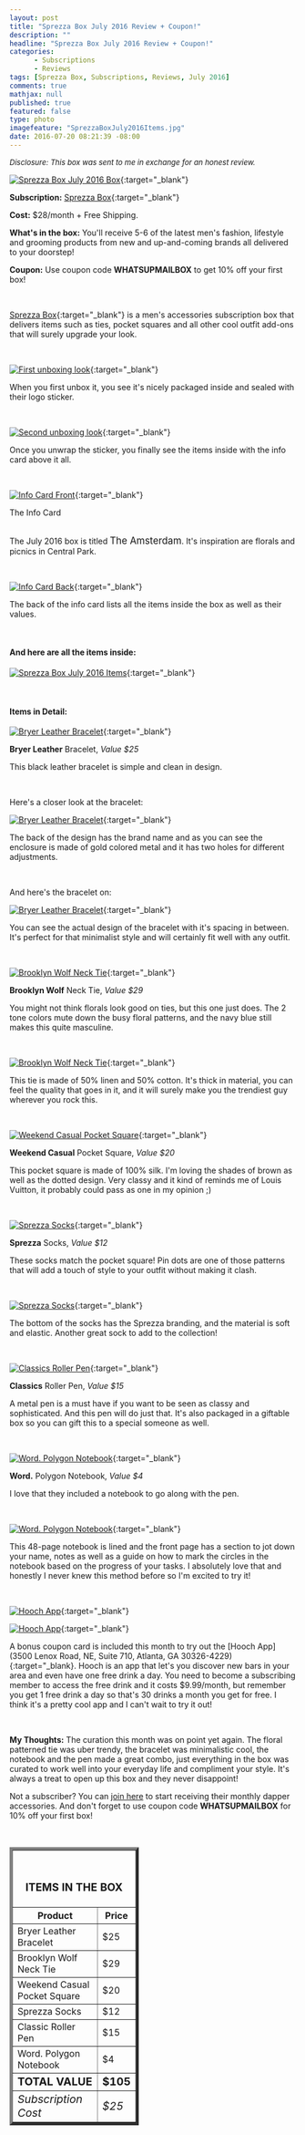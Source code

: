```yaml
---
layout: post
title: "Sprezza Box July 2016 Review + Coupon!"
description: ""
headline: "Sprezza Box July 2016 Review + Coupon!"
categories: 
      - Subscriptions
      - Reviews
tags: [Sprezza Box, Subscriptions, Reviews, July 2016]
comments: true
mathjax: null
published: true
featured: false
type: photo
imagefeature: "SprezzaBoxJuly2016Items.jpg"
date: 2016-07-20 08:21:39 -08:00
---
```


<i><font size="2">Disclosure: This box was sent to me in exchange for an honest review.</font></i>

[![Sprezza Box July 2016 Box](http://whatsupmailbox.com/images/SprezzaBoxJuly2016Box.jpg)](http://www.sprezzabox.com?rfsn=103516.e98b8){:target="_blank"}

**Subscription:** [Sprezza Box](http://www.sprezzabox.com?rfsn=103516.e98b8){:target="_blank"}

**Cost:** $28/month + Free Shipping.

**What's in the box:** You'll receive 5-6 of the latest men's fashion, lifestyle and grooming products from new and up-and-coming brands all delivered to your doorstep!

**Coupon:** Use coupon code **WHATSUPMAILBOX** to get 10% off your first box!

<br>

[Sprezza Box](http://www.sprezzabox.com?rfsn=103516.e98b8){:target="_blank"} is a men's accessories subscription box that delivers items such as ties, pocket squares and all other cool outfit add-ons that will surely upgrade your look.

<br>

[![First unboxing look](http://whatsupmailbox.com/images/SprezzaBoxJuly2016OpenBox.jpg)](http://www.sprezzabox.com?rfsn=103516.e98b8){:target="_blank"}

When you first unbox it, you see it's nicely packaged inside and sealed with their logo sticker.

<br>

[![Second unboxing look](http://whatsupmailbox.com/images/SprezzaBoxJuly2016OpenBox2.jpg)](http://www.sprezzabox.com?rfsn=103516.e98b8){:target="_blank"}

Once you unwrap the sticker, you finally see the items inside with the info card above it all.

<br>

[![Info Card Front](http://whatsupmailbox.com/images/SprezzaBoxJuly2016Info.jpg)](http://www.sprezzabox.com?rfsn=103516.e98b8){:target="_blank"}
<figcaption>The Info Card</figcaption>

<br>

The July 2016 box is titled <big>The Amsterdam</big>. It's inspiration are florals and picnics in Central Park.

<br>

[![Info Card Back](http://whatsupmailbox.com/images/SprezzaBoxJuly2016Info2.jpg)](http://www.sprezzabox.com?rfsn=103516.e98b8){:target="_blank"}

The back of the info card lists all the items inside the box as well as their values.

<br>

<H4>And here are all the items inside:</H4>

[![Sprezza Box July 2016 Items](http://whatsupmailbox.com/images/SprezzaBoxJuly2016Items.jpg)](http://www.sprezzabox.com?rfsn=103516.e98b8){:target="_blank"}

<br>

<H4>Items in Detail:</H4>

[![Bryer Leather Bracelet](http://whatsupmailbox.com/images/SprezzaBoxJuly2016BryerLeatherBracelet.jpg)](http://www.sprezzabox.com?rfsn=103516.e98b8){:target="_blank"}

**Bryer Leather** Bracelet, *Value $25*

This black leather bracelet is simple and clean in design.

<br>

Here's a closer look at the bracelet:

[![Bryer Leather Bracelet](http://whatsupmailbox.com/images/SprezzaBoxJuly2016BryerLeatherBracelet2.jpg)](http://www.sprezzabox.com?rfsn=103516.e98b8){:target="_blank"}

The back of the design has the brand name and as you can see the enclosure is made of gold colored metal and it has two holes for different adjustments.

<br>

And here's the bracelet on:

[![Bryer Leather Bracelet](http://whatsupmailbox.com/images/SprezzaBoxJuly2016BryerLeatherBracelet3.jpg)](http://www.sprezzabox.com?rfsn=103516.e98b8){:target="_blank"}

You can see the actual design of the bracelet with it's spacing in between. It's perfect for that minimalist style and will certainly fit well with any outfit.

<br>

[![Brooklyn Wolf Neck Tie](http://whatsupmailbox.com/images/SprezzaBoxJuly2016BrooklynWolfNeckTie.jpg)](http://www.sprezzabox.com?rfsn=103516.e98b8){:target="_blank"}

**Brooklyn Wolf** Neck Tie, *Value $29*

You might not think florals look good on ties, but this one just does. The 2 tone colors mute down the busy floral patterns, and the navy blue still makes this quite masculine.

<br>

[![Brooklyn Wolf Neck Tie](http://whatsupmailbox.com/images/SprezzaBoxJuly2016BrooklynWolfNeckTie2.jpg)](http://www.sprezzabox.com?rfsn=103516.e98b8){:target="_blank"}

This tie is made of 50% linen and 50% cotton. It's thick in material, you can feel the quality that goes in it, and it will surely make you the trendiest guy wherever you rock this.

<br>

[![Weekend Casual Pocket Square](http://whatsupmailbox.com/images/SprezzaBoxJuly2016WeekendCasualPocketSquare.jpg)](http://www.sprezzabox.com?rfsn=103516.e98b8){:target="_blank"}

**Weekend Casual** Pocket Square, *Value $20*

This pocket square is made of 100% silk. I'm loving the shades of brown as well as the dotted design. Very classy and it kind of reminds me of Louis Vuitton, it probably could pass as one in my opinion ;) 

<br>

[![Sprezza Socks](http://whatsupmailbox.com/images/SprezzaBoxJuly2016SprezzaSocks.jpg)](http://www.sprezzabox.com?rfsn=103516.e98b8){:target="_blank"}

**Sprezza** Socks, *Value $12*

These socks match the pocket square! Pin dots are one of those patterns that will add a touch of style to your outfit without making it clash.

<br>

[![Sprezza Socks](http://whatsupmailbox.com/images/SprezzaBoxJuly2016SprezzaSocks2.jpg)](http://www.sprezzabox.com?rfsn=103516.e98b8){:target="_blank"}

The bottom of the socks has the Sprezza branding, and the material is soft and elastic. Another great sock to add to the collection!

<br>

[![Classics Roller Pen](http://whatsupmailbox.com/images/SprezzaBoxJuly2016ClassicsRollerPen.jpg)](http://www.sprezzabox.com?rfsn=103516.e98b8){:target="_blank"}

**Classics** Roller Pen, *Value $15*

A metal pen is a must have if you want to be seen as classy and sophisticated. And this pen will do just that. It's also packaged in a giftable box so you can gift this to a special someone as well.

<br>

[![Word. Polygon Notebook](http://whatsupmailbox.com/images/SprezzaBoxJuly2016WordPolygonNotebook.jpg)](http://www.sprezzabox.com?rfsn=103516.e98b8){:target="_blank"}

**Word.** Polygon Notebook, *Value $4*

I love that they included a notebook to go along with the pen.

<br>

[![Word. Polygon Notebook](http://whatsupmailbox.com/images/SprezzaBoxJuly2016WordPolygonNotebook2.jpg)](http://www.sprezzabox.com?rfsn=103516.e98b8){:target="_blank"}

This 48-page notebook is lined and the front page has a section to jot down your name, notes as well as a guide on how to mark the circles in the notebook based on the progress of your tasks. I absolutely love that and honestly I never knew this method before so I'm excited to try it!

<br>

[![Hooch App](http://whatsupmailbox.com/images/SprezzaBoxJuly2016HoochApp.jpg)](http://www.sprezzabox.com?rfsn=103516.e98b8){:target="_blank"}

[![Hooch App](http://whatsupmailbox.com/images/SprezzaBoxJuly2016HoochApp2.jpg)](http://www.sprezzabox.com?rfsn=103516.e98b8){:target="_blank"}

A bonus coupon card is included this month to try out the [Hooch App](3500 Lenox Road, NE, Suite 710, Atlanta, GA 30326-4229){:target="_blank}. Hooch is an app that let's you discover new bars in your area and even have one free drink a day. You need to become a subscribing member to access the free drink and it costs $9.99/month, but remember you get 1 free drink a day so that's 30 drinks a month you get for free. I think it's a pretty cool app and I can't wait to try it out!

<br>

<i class="icon-exclamation-sign"></i> **My Thoughts:** The curation this month was on point yet again. The floral patterned tie was uber trendy, the bracelet was minimalistic cool, the notebook and the pen made a great combo, just everything in the box was curated to work well into your everyday life and compliment your style. It's always a treat to open up this box and they never disappoint!

Not a subscriber? You can [join here](http://www.sprezzabox.com?rfsn=103516.e98b8) to start receiving their monthly dapper accessories. And don't forget to use coupon code **WHATSUPMAILBOX** for 10% off your first box!

<br>

<TABLE  BORDER="5" style="width:45%">
   <TR>
      <TH COLSPAN="2">
         <H3><BR><center>ITEMS IN THE BOX</center></H3>
      </TH>
   </TR>
      <TH>Product</TH>
      <TH>Price</TH>
  <TR>
      <TD>Bryer Leather Bracelet</TD>
      <TD>$25</TD>
   </TR>
  <TR>
      <TD>Brooklyn Wolf Neck Tie</TD>
      <TD>$29</TD>
   </TR>
   <TR>
      <TD>Weekend Casual Pocket Square</TD>
      <TD>$20</TD>
   </TR>
    <TR>
      <TD>Sprezza Socks</TD>
      <TD>$12</TD>
   </TR>
    <TR>
      <TD>Classic Roller Pen</TD>
      <TD>$15</TD>
   </TR>
    <TR>
      <TD>Word. Polygon Notebook</TD>
      <TD>$4</TD>
   </TR>
   <TR>
      <TD><b><big>TOTAL VALUE</big></b></TD>
      <TD><b><big>$105</big></b></TD>
   </TR>
   <TR>
      <TD><i><big>Subscription Cost</big></i></TD>
      <TD><i><big>$25</big></i></TD>
   </TR>
</TABLE>
